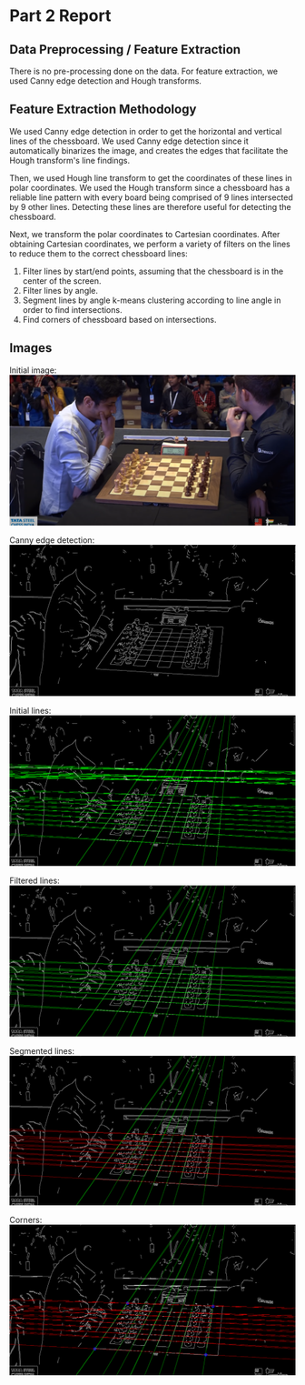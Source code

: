 # Part 2 Report

## Data Preprocessing / Feature Extraction

There is no pre-processing done on the data. For feature extraction, we used Canny edge detection and Hough transforms.

## Feature Extraction Methodology

We used Canny edge detection in order to get the horizontal and vertical lines of the chessboard. We used Canny edge detection since it automatically binarizes the image, and creates the edges that facilitate the Hough transform's line findings.

Then, we used Hough line transform to get the coordinates of these lines in polar coordinates. We used the Hough transform since a chessboard has a reliable line pattern with every board being comprised of 9 lines intersected by 9 other lines. Detecting these lines are therefore useful for detecting the chessboard.

Next, we transform the polar coordinates to Cartesian coordinates. After obtaining Cartesian coordinates, we perform a variety of filters on the lines to reduce them to the correct chessboard lines:

1. Filter lines by start/end points, assuming that the chessboard is in the center of the screen.
2. Filter lines by angle.
3. Segment lines by angle k-means clustering according to line angle in order to find intersections.
4. Find corners of chessboard based on intersections.

## Images
Initial image:
![Initial](report_images/initial.png)

Canny edge detection:
![Canny](report_images/canny.png)

Initial lines:
![Initial lines](report_images/initial_lines.png)

Filtered lines:
![Filtered](report_images/filtered_lines.png)

Segmented lines:
![Segmented](report_images/lines_by_orientation.png)

Corners:
![Corners](report_images/final.png)
